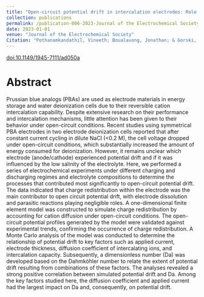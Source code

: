 ```yaml
---
title: "Open-circuit potential drift in intercalation electrodes: Role of charge redistribution in a Prussian Blue Analog"
collection: publications
permalink: /publication-006-2023-Journal of the Electrochemical Society
date: 2023-01-01
venue: "Journal of the Electrochemical Society"
Citation: "Pothanamkandathil, Vineeth; Boualavong, Jonathan; & Gorski, Christopher. Open-circuit potential drift in intercalation electrodes: Role of charge redistribution in a Prussian Blue Analog. <i>Journal of the Electrochemical Society</i> vol. 170, 110503. 2023"
---
```

[doi:10.1149/1945-7111/ad050a](http://doi.org/10.1149/1945-7111/ad050a)

# Abstract
Prussian blue analogs (PBAs) are used as electrode materials in energy storage and water deionization cells due to their reversible cation intercalation capability. Despite extensive research on their performance and intercalation mechanisms, little attention has been given to their behavior under open-circuit conditions. Recent studies using symmetrical PBA electrodes in two electrode deionization cells reported that after constant current cycling in dilute NaCl (<0.2 M), the cell voltage dropped under open-circuit conditions, which substantially increased the amount of energy consumed for deionization. However, it remains unclear which electrode (anode/cathode) experienced potential drift and if it was influenced by the low salinity of the electrolyte. Here, we performed a series of electrochemical experiments under different charging and discharging regimes and electrolyte compositions to determine the processes that contributed most significantly to open-circuit potential drift. The data indicated that charge redistribution within the electrode was the main contributor to open circuit potential drift, with electrode dissolution and parasitic reactions playing negligible roles. A one-dimensional finite element model was constructed to simulate charge redistribution by accounting for cation diffusion under open-circuit conditions. The open-circuit potential profiles generated by the model were validated against experimental trends, confirming the occurrence of charge redistribution. A Monte Carlo analysis of the model was conducted to determine the relationship of potential drift to key factors such as applied current, electrode thickness, diffusion coefficient of intercalating ions, and intercalation capacity. Subsequently, a dimensionless number (Da) was developed based on the Dahmköhler number to relate the extent of potential drift resulting from combinations of these factors. The analyses revealed a strong positive correlation between simulated potential drift and Da. Among the key factors studied here, the diffusion coefficient and applied current had the largest impact on Da and, consequently, on potential drift.
